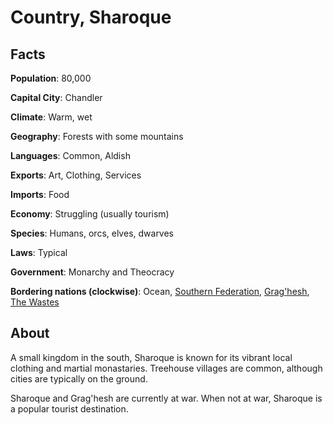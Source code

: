 # Country, Sharoque
## Facts
**Population**: 80,000

**Capital City**: Chandler

**Climate**: Warm, wet

**Geography**: Forests with some mountains

**Languages**: Common, Aldish

**Exports**: Art, Clothing, Services

**Imports**: Food

**Economy**: Struggling (usually tourism)

**Species**: Humans, orcs, elves, dwarves

**Laws**: Typical

**Government**: Monarchy and Theocracy

**Bordering nations (clockwise)**: Ocean, [Southern Federation](southern_federation.md), [Grag'hesh](graghesh.md), [The Wastes](wastes.md)

## About
A small kingdom in the south, Sharoque is known for its vibrant local clothing and martial monastaries. Treehouse villages are common, although cities are typically on the ground.

Sharoque and Grag'hesh are currently at war. When not at war, Sharoque is a popular tourist destination.
